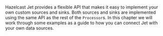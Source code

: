 Hazelcast Jet provides a flexible API that makes it easy to implement your own
custom sources and sinks. Both sources and sinks are implemented using
the same API as the rest of the `Processor`s.
In this chapter we will work through some examples as a guide to how you
can connect Jet with your own data sources.